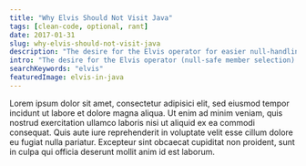```yaml
---
title: "Why Elvis Should Not Visit Java"
tags: [clean-code, optional, rant]
date: 2017-01-31
slug: why-elvis-should-not-visit-java
description: "The desire for the Elvis operator for easier null-handling echoes through the Java community. But due to Java's type system, it should never be introduced!"
intro: "The desire for the Elvis operator (null-safe member selection) as a killer feature for terse null-handling echoes through the Java community. It should never be introduced, though, and here's why."
searchKeywords: "elvis"
featuredImage: elvis-in-java
---
```


Lorem ipsum dolor sit amet, consectetur adipisici elit, sed eiusmod tempor incidunt ut labore et dolore magna aliqua.
Ut enim ad minim veniam, quis nostrud exercitation ullamco laboris nisi ut aliquid ex ea commodi consequat.
Quis aute iure reprehenderit in voluptate velit esse cillum dolore eu fugiat nulla pariatur.
Excepteur sint obcaecat cupiditat non proident, sunt in culpa qui officia deserunt mollit anim id est laborum.